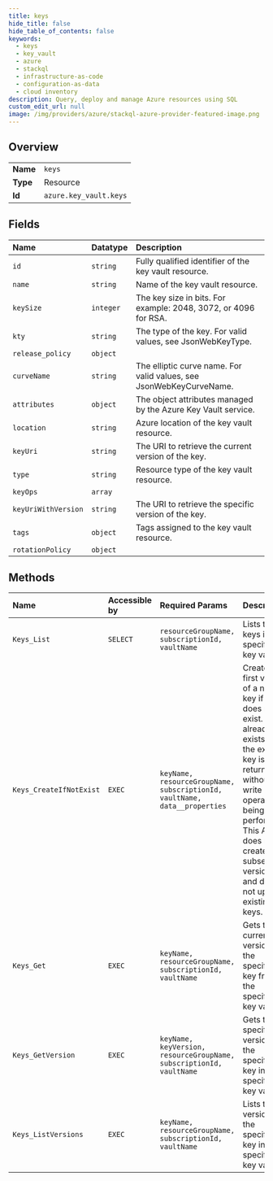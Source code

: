 ```yaml
---
title: keys
hide_title: false
hide_table_of_contents: false
keywords:
  - keys
  - key_vault
  - azure    
  - stackql
  - infrastructure-as-code
  - configuration-as-data
  - cloud inventory
description: Query, deploy and manage Azure resources using SQL
custom_edit_url: null
image: /img/providers/azure/stackql-azure-provider-featured-image.png
---
```

  
    

## Overview
<table><tbody>
<tr><td><b>Name</b></td><td><code>keys</code></td></tr>
<tr><td><b>Type</b></td><td>Resource</td></tr>
<tr><td><b>Id</b></td><td><code>azure.key_vault.keys</code></td></tr>
</tbody></table>

## Fields
| Name | Datatype | Description |
|:-----|:---------|:------------|
| `id` | `string` | Fully qualified identifier of the key vault resource. |
| `name` | `string` | Name of the key vault resource. |
| `keySize` | `integer` | The key size in bits. For example: 2048, 3072, or 4096 for RSA. |
| `kty` | `string` | The type of the key. For valid values, see JsonWebKeyType. |
| `release_policy` | `object` |  |
| `curveName` | `string` | The elliptic curve name. For valid values, see JsonWebKeyCurveName. |
| `attributes` | `object` | The object attributes managed by the Azure Key Vault service. |
| `location` | `string` | Azure location of the key vault resource. |
| `keyUri` | `string` | The URI to retrieve the current version of the key. |
| `type` | `string` | Resource type of the key vault resource. |
| `keyOps` | `array` |  |
| `keyUriWithVersion` | `string` | The URI to retrieve the specific version of the key. |
| `tags` | `object` | Tags assigned to the key vault resource. |
| `rotationPolicy` | `object` |  |
## Methods
| Name | Accessible by | Required Params | Description |
|:-----|:--------------|:----------------|:------------|
| `Keys_List` | `SELECT` | `resourceGroupName, subscriptionId, vaultName` | Lists the keys in the specified key vault. |
| `Keys_CreateIfNotExist` | `EXEC` | `keyName, resourceGroupName, subscriptionId, vaultName, data__properties` | Creates the first version of a new key if it does not exist. If it already exists, then the existing key is returned without any write operations being performed. This API does not create subsequent versions, and does not update existing keys. |
| `Keys_Get` | `EXEC` | `keyName, resourceGroupName, subscriptionId, vaultName` | Gets the current version of the specified key from the specified key vault. |
| `Keys_GetVersion` | `EXEC` | `keyName, keyVersion, resourceGroupName, subscriptionId, vaultName` | Gets the specified version of the specified key in the specified key vault. |
| `Keys_ListVersions` | `EXEC` | `keyName, resourceGroupName, subscriptionId, vaultName` | Lists the versions of the specified key in the specified key vault. |

